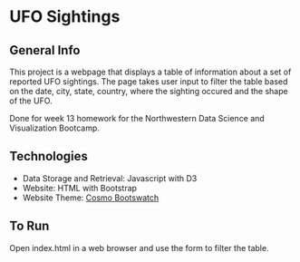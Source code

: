 # UFO Sightings

## General Info

This project is a webpage that displays a table of information about a set of reported UFO sightings. The page takes user input to filter the table based on the date, city, state, country, where the sighting occured and the shape of the UFO.

Done for week 13 homework for the Northwestern Data Science and Visualization Bootcamp.

## Technologies

* Data Storage and Retrieval: Javascript with D3
* Website: HTML with Bootstrap
* Website Theme: [Cosmo Bootswatch](https://bootswatch.com/cosmo/)

## To Run

Open index.html in a web browser and use the form to filter the table.
